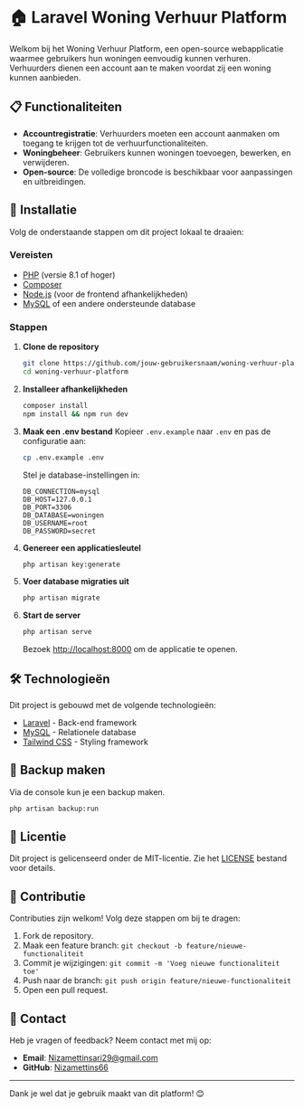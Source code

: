 # 🏠 Laravel Woning Verhuur Platform

Welkom bij het Woning Verhuur Platform, een open-source webapplicatie waarmee gebruikers hun woningen eenvoudig kunnen verhuren. Verhuurders dienen een account aan te maken voordat zij een woning kunnen aanbieden.

## 📋 Functionaliteiten
- **Accountregistratie**: Verhuurders moeten een account aanmaken om toegang te krijgen tot de verhuurfunctionaliteiten.
- **Woningbeheer**: Gebruikers kunnen woningen toevoegen, bewerken, en verwijderen.
- **Open-source**: De volledige broncode is beschikbaar voor aanpassingen en uitbreidingen.

## 🚀 Installatie
Volg de onderstaande stappen om dit project lokaal te draaien:

### Vereisten
- [PHP](https://www.php.net/) (versie 8.1 of hoger)
- [Composer](https://getcomposer.org/)
- [Node.js](https://nodejs.org/) (voor de frontend afhankelijkheden)
- [MySQL](https://www.mysql.com/) of een andere ondersteunde database

### Stappen
1. **Clone de repository**
   ```bash
   git clone https://github.com/jouw-gebruikersnaam/woning-verhuur-platform.git
   cd woning-verhuur-platform
   ```

2. **Installeer afhankelijkheden**
   ```bash
   composer install
   npm install && npm run dev
   ```

3. **Maak een .env bestand**
   Kopieer `.env.example` naar `.env` en pas de configuratie aan:
   ```bash
   cp .env.example .env
   ```
   Stel je database-instellingen in:
   ```env
   DB_CONNECTION=mysql
   DB_HOST=127.0.0.1
   DB_PORT=3306
   DB_DATABASE=woningen
   DB_USERNAME=root
   DB_PASSWORD=secret
   ```

4. **Genereer een applicatiesleutel**
   ```bash
   php artisan key:generate
   ```

5. **Voer database migraties uit**
   ```bash
   php artisan migrate
   ```

6. **Start de server**
   ```bash
   php artisan serve
   ```
   Bezoek [http://localhost:8000](http://localhost:8000) om de applicatie te openen.

## 🛠 Technologieën
Dit project is gebouwd met de volgende technologieën:

- [Laravel](https://laravel.com/) - Back-end framework
- [MySQL](https://www.mysql.com/) - Relationele database
- [Tailwind CSS](https://tailwindcss.com/) - Styling framework


## 💾 Backup maken
Via de console kun je een backup maken.

   ```bash
   php artisan backup:run
   ```

## 📄 Licentie
Dit project is gelicenseerd onder de MIT-licentie. Zie het [LICENSE](LICENSE) bestand voor details.

## 🌟 Contributie
Contributies zijn welkom! Volg deze stappen om bij te dragen:
1. Fork de repository.
2. Maak een feature branch: `git checkout -b feature/nieuwe-functionaliteit`
3. Commit je wijzigingen: `git commit -m 'Voeg nieuwe functionaliteit toe'`
4. Push naar de branch: `git push origin feature/nieuwe-functionaliteit`
5. Open een pull request.

## 🤝 Contact
Heb je vragen of feedback? Neem contact met mij op:

- **Email**: Nizamettinsari29@gmail.com 
- **GitHub**: [Nizamettins66](https://github.com/Nizamettins66)

---
Dank je wel dat je gebruik maakt van dit platform! 😊

